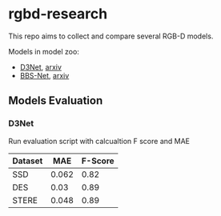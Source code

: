 # rgbd-research

This repo aims to collect and compare several RGB-D models.

Models in model zoo:

- [D3Net](https://github.com/DengPingFan/D3NetBenchmark), [arxiv](https://arxiv.org/pdf/1907.06781.pdf)
- [BBS-Net](https://github.com/zyjwuyan/BBS-Net), [arxiv](https://arxiv.org/pdf/2007.02713v2.pdf)


## Models Evaluation

### D3Net

Run evaluation script with calcualtion F score and MAE


| Dataset | MAE   | F-Score |
|---------|-------|---------|
| SSD     | 0.062 | 0.82    |
| DES     | 0.03  | 0.89    |
| STERE   | 0.048 | 0.89    |
